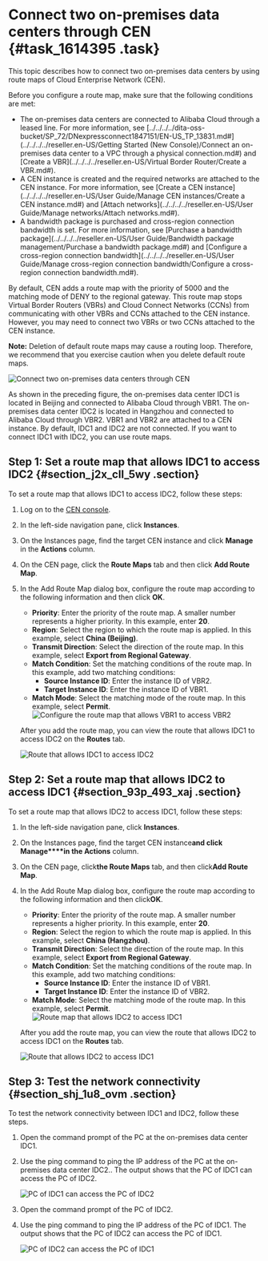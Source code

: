 # Connect two on-premises data centers through CEN {#task_1614395 .task}

This topic describes how to connect two on-premises data centers by using route maps of Cloud Enterprise Network \(CEN\).

Before you configure a route map, make sure that the following conditions are met:

-   The on-premises data centers are connected to Alibaba Cloud through a leased line. For more information, see [../../../../dita-oss-bucket/SP\_72/DNexpressconnect1847151/EN-US\_TP\_13831.md\#](../../../../reseller.en-US/Getting Started (New Console)/Connect an on-premises data center to a VPC through a physical connection.md#) and [Create a VBR](../../../../reseller.en-US/Virtual Border Router/Create a VBR.md#).
-   A CEN instance is created and the required networks are attached to the CEN instance. For more information, see [Create a CEN instance](../../../../reseller.en-US/User Guide/Manage CEN instances/Create a CEN instance.md#) and [Attach networks](../../../../reseller.en-US/User Guide/Manage networks/Attach networks.md#).
-   A bandwidth package is purchased and cross-region connection bandwidth is set. For more information, see [Purchase a bandwidth package](../../../../reseller.en-US/User Guide/Bandwidth package management/Purchase a bandwidth package.md#) and [Configure a cross-region connection bandwidth](../../../../reseller.en-US/User Guide/Manage cross-region connection bandwidth/Configure a cross-region connection bandwidth.md#).

By default, CEN adds a route map with the priority of 5000 and the matching mode of DENY to the regional gateway. This route map stops Virtual Border Routers \(VBRs\) and Cloud Connect Networks \(CCNs\) from communicating with other VBRs and CCNs attached to the CEN instance. However, you may need to connect two VBRs or two CCNs attached to the CEN instance.

**Note:** Deletion of default route maps may cause a routing loop. Therefore, we recommend that you exercise caution when you delete default route maps.

![Connect two on-premises data centers through CEN](http://static-aliyun-doc.oss-cn-hangzhou.aliyuncs.com/assets/img/1280065/156776115254882_en-US.png)

As shown in the preceding figure, the on-premises data center IDC1 is located in Beijing and connected to Alibaba Cloud through VBR1. The on-premises data center IDC2 is located in Hangzhou and connected to Alibaba Cloud through VBR2. VBR1 and VBR2 are attached to a CEN instance. By default, IDC1 and IDC2 are not connected. If you want to connect IDC1 with IDC2, you can use route maps.

## Step 1: Set a route map that allows IDC1 to access IDC2 {#section_j2x_cll_5wy .section}

To set a route map that allows IDC1 to access IDC2, follow these steps:

1.  Log on to the [CEN console](https://partners-intl.console.aliyun.com/#/cbn).
2.  In the left-side navigation pane, click **Instances**.
3.  On the Instances page, find the target CEN instance and click **Manage** in the **Actions** column.
4.  On the CEN page, click the **Route Maps** tab and then click **Add Route Map**.
5.  In the Add Route Map dialog box, configure the route map according to the following information and then click **OK**. 

    -   **Priority**: Enter the priority of the route map. A smaller number represents a higher priority. In this example, enter **20**.
    -   **Region**: Select the region to which the route map is applied. In this example, select **China \(Beijing\)**.
    -   **Transmit Direction**: Select the direction of the route map. In this example, select **Export from Regional Gateway**.
    -   **Match Condition**: Set the matching conditions of the route map. In this example, add two matching conditions:
        -   **Source Instance ID**: Enter the instance ID of VBR2.
        -   **Target Instance ID**: Enter the instance ID of VBR1.
    -   **Match Mode**: Select the matching mode of the route map. In this example, select **Permit**.
    ![Configure the route map that allows VBR1 to access VBR2](http://static-aliyun-doc.oss-cn-hangzhou.aliyuncs.com/assets/img/1280065/156776115255480_en-US.png)

    After you add the route map, you can view the route that allows IDC1 to access IDC2 on the **Routes** tab.

    ![Route that allows IDC1 to access IDC2](http://static-aliyun-doc.oss-cn-hangzhou.aliyuncs.com/assets/img/1280065/156776115255562_en-US.png)


## Step 2: Set a route map that allows IDC2 to access IDC1 {#section_93p_493_xaj .section}

To set a route map that allows IDC2 to access IDC1, follow these steps:

1.  In the left-side navigation pane, click **Instances**.
2.  On the Instances page, find the target CEN instance**and click Manage****in the Actions** column.
3.  On the CEN page, click**the Route Maps** tab, and then click**Add Route Map**.
4.  In the Add Route Map dialog box, configure the route map according to the following information and then click**OK**. 

    -   **Priority**: Enter the priority of the route map. A smaller number represents a higher priority. In this example, enter **20**.
    -   **Region**: Select the region to which the route map is applied. In this example, select **China \(Hangzhou\)**.
    -   **Transmit Direction**: Select the direction of the route map. In this example, select **Export from Regional Gateway**.
    -   **Match Condition**: Set the matching conditions of the route map. In this example, add two matching conditions:
        -   **Source Instance ID**: Enter the instance ID of VBR1.
        -   **Target Instance ID**: Enter the instance ID of VBR2.
    -   **Match Mode**: Select the matching mode of the route map. In this example, select **Permit**.
    ![Route map that allows IDC2 to access IDC1](http://static-aliyun-doc.oss-cn-hangzhou.aliyuncs.com/assets/img/1280065/156776115255486_en-US.png)

    After you add the route map, you can view the route that allows IDC2 to access IDC1 on the **Routes** tab.

    ![Route that allows IDC2 to access IDC1](http://static-aliyun-doc.oss-cn-hangzhou.aliyuncs.com/assets/img/1280065/156776115255564_en-US.png)


## Step 3: Test the network connectivity {#section_shj_1u8_ovm .section}

To test the network connectivity between IDC1 and IDC2, follow these steps.

1.  Open the command prompt of the PC at the on-premises data center IDC1.
2.  Use the ping command to ping the IP address of the PC at the on-premises data center IDC2.. The output shows that the PC of IDC1 can access the PC of IDC2.

    ![PC of IDC1 can access the PC of IDC2](http://static-aliyun-doc.oss-cn-hangzhou.aliyuncs.com/assets/img/1214245/156776115254781_en-US.png)

3.  Open the command prompt of the PC of IDC2.
4.  Use the ping command to ping the IP address of the PC of IDC1. The output shows that the PC of IDC2 can access the PC of IDC1.

    ![PC of IDC2 can access the PC of IDC1](http://static-aliyun-doc.oss-cn-hangzhou.aliyuncs.com/assets/img/1214245/156776115254768_en-US.png)


